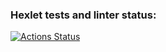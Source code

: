 ### Hexlet tests and linter status:
[![Actions Status](https://github.com/SvetlanaPeskova/frontend-project-44/actions/workflows/hexlet-check.yml/badge.svg)](https://github.com/SvetlanaPeskova/frontend-project-44/actions)
